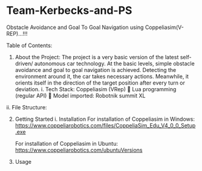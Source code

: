 # Team-Kerbecks-and-PS
Obstacle Avoidance and Goal To Goal Navigation using Coppeliasim(V-REP)...!!!

Table of Contents:
1. About the Project:
   The project is a very basic version of the latest self-driven/ autonomous car technology. At the basic levels, simple obstacle avoidance and goal to goal navigation is   achieved. Detecting the environment around it, the car takes necessary actions. Meanwhile, it orients itself in the direction of the target position after every turn or deviation.
  i. Tech Stack:
   	Coppeliasim (VRep)
	Lua programming (regular API)
	Model imported: Robotnik summit XL

 ii. File Structure:
 
2. Getting Started
  i.  Installation
    For installation of Coppeliasim in Windows:  
    https://www.coppeliarobotics.com/files/CoppeliaSim_Edu_V4_0_0_Setup.exe
    
    For installation of Coppeliasim in Ubuntu:
    https://www.coppeliarobotics.com/ubuntuVersions
3.  Usage
